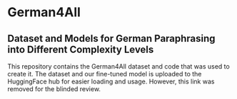 # German4All
## Dataset and Models for German Paraphrasing into Different Complexity Levels

This repository contains the German4All dataset and code that was used to create it. The dataset and our fine-tuned model is uploaded to the HuggingFace hub for easier loading and usage. However, this link was removed for the blinded review.